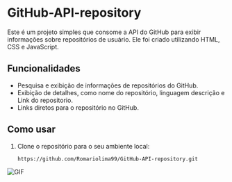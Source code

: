 # GitHub-API-repository
Este é um projeto simples que consome a API do GitHub para exibir informações sobre repositórios de usuário. Ele foi criado utilizando HTML, CSS e JavaScript.

## Funcionalidades

- Pesquisa e exibição de informações de repositórios do GitHub.
- Exibição de detalhes, como nome do repositório, linguagem descrição e Link do repositorio. 
- Links diretos para o repositório no GitHub.

## Como usar

1. Clone o repositório para o seu ambiente local:

   ```bash
   https://github.com/Romariolima99/GitHub-API-repository.git


<img src="https://i.imgur.com/MGpgWg1.png" alt="GIF" data-canonical-src="https://i.imgur.com/MGpgWg1.png" style="max-width: 50%;">
